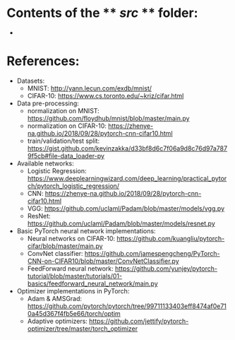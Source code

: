 # Contents of the ** *src* ** folder:
- 

# References:
- Datasets:
  - MNIST: http://yann.lecun.com/exdb/mnist/
  - CIFAR-10: https://www.cs.toronto.edu/~kriz/cifar.html
- Data pre-processing:
  - normalization on MNIST: https://github.com/floydhub/mnist/blob/master/main.py
  - normalization on CIFAR-10: https://zhenye-na.github.io/2018/09/28/pytorch-cnn-cifar10.html
  - train/validation/test split: https://gist.github.com/kevinzakka/d33bf8d6c7f06a9d8c76d97a7879f5cb#file-data_loader-py
- Available networks:
  - Logistic Regression: https://www.deeplearningwizard.com/deep_learning/practical_pytorch/pytorch_logistic_regression/
  - CNN: https://zhenye-na.github.io/2018/09/28/pytorch-cnn-cifar10.html
  - VGG: https://github.com/uclaml/Padam/blob/master/models/vgg.py
  - ResNet: https://github.com/uclaml/Padam/blob/master/models/resnet.py
- Basic PyTorch neural network implementations:
  - Neural networks on CIFAR-10: https://github.com/kuangliu/pytorch-cifar/blob/master/main.py
  - ConvNet classifier: https://github.com/jamespengcheng/PyTorch-CNN-on-CIFAR10/blob/master/ConvNetClassifier.py
  - FeedForward neural network: https://github.com/yunjey/pytorch-tutorial/blob/master/tutorials/01-basics/feedforward_neural_network/main.py
- Optimizer implementations in PyTorch:
  - Adam & AMSGrad: https://github.com/pytorch/pytorch/tree/99711133403eff8474af0e710a45d367f4fb5e66/torch/optim
  - Adaptive optimizers: https://github.com/jettify/pytorch-optimizer/tree/master/torch_optimizer
 
